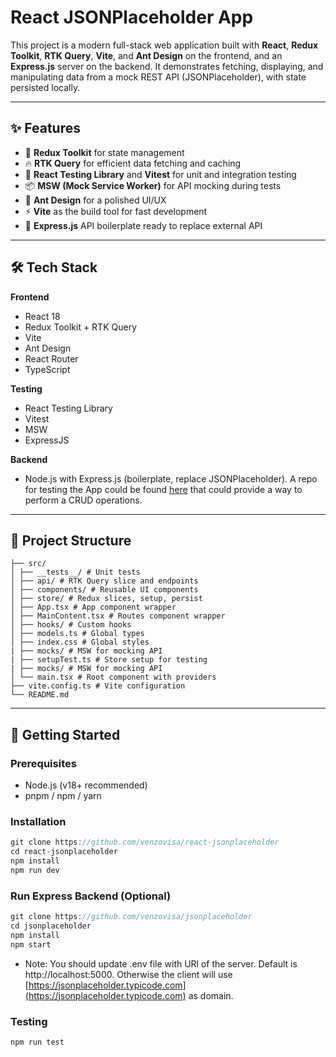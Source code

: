 # React JSONPlaceholder App

This project is a modern full-stack web application built with **React**, **Redux Toolkit**, **RTK Query**, **Vite**, and **Ant Design** on the frontend, and an **Express.js** server on the backend. It demonstrates fetching, displaying, and manipulating data from a mock REST API (JSONPlaceholder), with state persisted locally.

---

## ✨ Features

- 🔁 **Redux Toolkit** for state management
- 🔥 **RTK Query** for efficient data fetching and caching
- 🧪 **React Testing Library** and **Vitest** for unit and integration testing
- 📦 **MSW (Mock Service Worker)** for API mocking during tests
- 🎨 **Ant Design** for a polished UI/UX
- ⚡ **Vite** as the build tool for fast development
- 🚀 **Express.js** API boilerplate ready to replace external API

---

## 🛠️ Tech Stack

**Frontend**
- React 18
- Redux Toolkit + RTK Query
- Vite
- Ant Design
- React Router
- TypeScript

**Testing**
- React Testing Library
- Vitest
- MSW
- ExpressJS

**Backend**
- Node.js with Express.js (boilerplate, replace JSONPlaceholder). A repo for testing the App could be found [here](https://github.com/venzovisa/jsonplaceholder) that could provide a way to perform a CRUD operations.

---

## 📁 Project Structure
```bs
├── src/
│ ├── __tests__/ # Unit tests
│ ├── api/ # RTK Query slice and endpoints
│ ├── components/ # Reusable UI components
│ ├── store/ # Redux slices, setup, persist
│ ├── App.tsx # App component wrapper
│ ├── MainContent.tsx # Routes component wrapper
│ ├── hooks/ # Custom hooks
│ ├── models.ts # Global types
│ ├── index.css # Global styles
| ├── mocks/ # MSW for mocking API
| ├── setupTest.ts # Store setup for testing
| ├── mocks/ # MSW for mocking API
│ └── main.tsx # Root component with providers
├── vite.config.ts # Vite configuration
└── README.md
```

---

## 🚀 Getting Started

### Prerequisites

- Node.js (v18+ recommended)
- pnpm / npm / yarn

### Installation

```js
git clone https://github.com/venzovisa/react-jsonplaceholder
cd react-jsonplaceholder
npm install
npm run dev
```

### Run Express Backend (Optional)
```js
git clone https://github.com/venzovisa/jsonplaceholder
cd jsonplaceholder
npm install
npm start
```
* Note: You should update .env file with URl of the server. Default is http://localhost:5000. Otherwise the client will use [https://jsonplaceholder.typicode.com](https://jsonplaceholder.typicode.com) as domain.

### Testing

```js
npm run test
```

